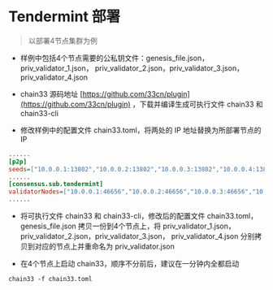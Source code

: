 # Tendermint 部署

> 以部署4节点集群为例

- 样例中包括4个节点需要的公私钥文件：genesis_file.json，priv_validator_1.json， priv_validator_2.json，priv_validator_3.json， priv_validator_4.json

- chain33 源码地址 [https://github.com/33cn/plugin](https://github.com/33cn/plugin) ，下载并编译生成可执行文件 chain33 和 chain33-cli

- 修改样例中的配置文件 chain33.toml，将两处的 IP 地址替换为所部署节点的 IP

```ini
......
[p2p]
seeds=["10.0.0.1:13802","10.0.0.2:13802","10.0.0.3:13802","10.0.0.4:13802"]
......
[consensus.sub.tendermint]
validatorNodes=["10.0.0.1:46656","10.0.0.2:46656","10.0.0.3:46656","10.0.0.4:46656"]
......
```

- 将可执行文件 chain33 和 chain33-cli，修改后的配置文件 chain33.toml，genesis_file.json 拷贝一份到4个节点上，将 priv_validator_1.json， priv_validator_2.json，priv_validator_3.json， priv_validator_4.json 分别拷贝到对应的节点上并重命名为 priv_validator.json

- 在4个节点上启动 chain33，顺序不分前后，建议在一分钟内全都启动

```shell
chain33 -f chain33.toml
```